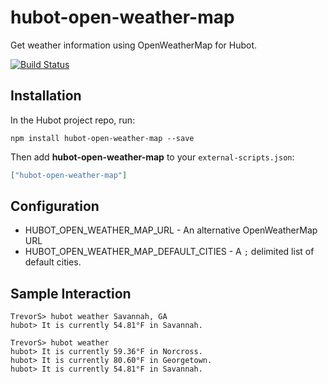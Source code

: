 # hubot-open-weather-map

Get weather information using OpenWeatherMap for Hubot.

[![Build Status](https://travis-ci.org/TrevorS/hubot-open-weather-map.svg?branch=master)](https://travis-ci.org/TrevorS/hubot-open-weather-map)

## Installation

In the Hubot project repo, run:

`npm install hubot-open-weather-map --save`

Then add **hubot-open-weather-map** to your `external-scripts.json`:

```json
["hubot-open-weather-map"]
```

## Configuration

* HUBOT_OPEN_WEATHER_MAP_URL - An alternative OpenWeatherMap URL
* HUBOT_OPEN_WEATHER_MAP_DEFAULT_CITIES - A `;` delimited list of default cities.

## Sample Interaction

```
TrevorS> hubot weather Savannah, GA
hubot> It is currently 54.81°F in Savannah.

TrevorS> hubot weather
hubot> It is currently 59.36°F in Norcross.
hubot> It is currently 80.60°F in Georgetown.
hubot> It is currently 54.81°F in Savannah.
```
